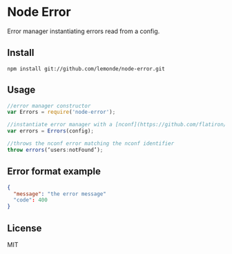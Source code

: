 # Node Error

Error manager instantiating errors read from a config.

## Install

```
npm install git://github.com/lemonde/node-error.git
```

## Usage

```js
//error manager constructor
var Errors = require('node-error');

//instantiate error manager with a [nconf](https://github.com/flatiron/nconf)
var errors = Errors(config);

//throws the nconf error matching the nconf identifier
throw errors(‘users:notFound’);

```

## Error format example

```json
{
  "message": "the error message"
  "code": 400
}
```

## License

MIT
